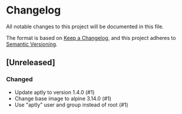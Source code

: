 # Changelog

All notable changes to this project will be documented in this file.

The format is based on [Keep a Changelog](https://keepachangelog.com/en/1.0.0/),
and this project adheres to [Semantic Versioning](https://semver.org/spec/v2.0.0.html).

## [Unreleased]

### Changed
- Update aptly to version 1.4.0 (#1)
- Change base image to alpine 3.14.0 (#1)
- Use "aptly" user and group instead of root (#1)